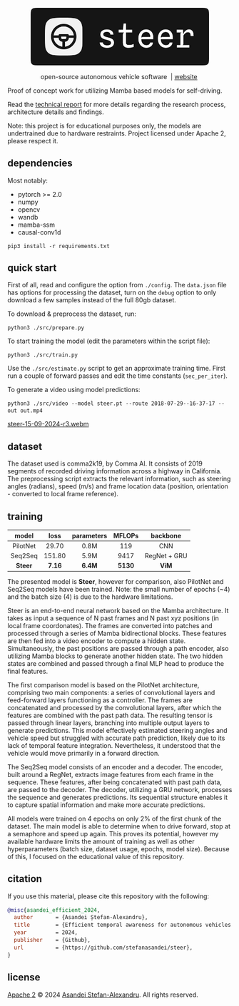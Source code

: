 
<p align="center">
  <img src="./assets/logo.png" width="400"/>
</p>

<p align="center">
    open-source autonomous vehicle software&nbsp | <a href="https://steer.asandei.com"> website</a>&nbsp
<br>

Proof of concept work for utilizing Mamba based models for self-driving. 

Read the [technical report](./notebooks/report.pdf) for more details regarding the research process, architecture details and findings.

Note: this project is for educational purposes only, the models are undertrained due to hardware restraints. Project licensed under Apache 2, please respect it.

## dependencies

Most notably:
- pytorch >= 2.0
- numpy
- opencv
- wandb
- mamba-ssm
- causal-conv1d

```
pip3 install -r requirements.txt
```

## quick start

First of all, read and configure the option from `./config`. The `data.json` file has options for processing the dataset, turn on the `debug` option to only download a few samples instead of the full 80gb dataset.

To download & preprocess the dataset, run:

```
python3 ./src/prepare.py
```

To start training the model (edit the parameters within the script file):

```
python3 ./src/train.py
```

Use the `./src/estimate.py` script to get an approximate training time. First run a couple of forward passes and edit the time constants (`sec_per_iter`). 

To generate a video using model predictions:

```
python3 ./src/video --model steer.pt --route 2018-07-29--16-37-17 --out out.mp4
```

[steer-15-09-2024-r3.webm](https://github.com/user-attachments/assets/f9702535-d440-406e-81ac-6f1424419517)

## dataset

The dataset used is comma2k19, by Comma AI. It consists of 2019 segments of recorded driving information across a highway in California. The preprocessing script extracts the relevant information, such as steering angles (radians), speed (m/s) and frame location data (position, orientation - converted to local frame reference).

<!-- ![debug picture](./assets/debug0.png) -->

<!-- Debug information projected into a sample frame from the dataset. -->

## training

**model** | **loss** | **parameters** | **MFLOPs** | **backbone**
:--------:|:--------:|:--------------:|:----------:|:-----------:
 PilotNet |  29.70   |      0.8M      |    119     |     CNN
 Seq2Seq  |  151.80  |      5.9M      |    9417    | RegNet + GRU
**Steer** | **7.16** |    **6.4M**    |  **5130**  |   **ViM**

The presented model is **Steer**, however for comparison, also PilotNet and Seq2Seq models have been trained. Note: the small number of epochs (~4) and the batch size (4) is due to the hardware limitations.

Steer is an end-to-end neural network based on the Mamba architecture. It takes as input a sequence of N past frames and N past xyz positions (in local frame coordonates). The frames are converted into patches and processed through a series of Mamba bidirectional blocks. These features are then fed into a video encoder to compute a hidden state. Simultaneously, the past positions are passed through a path encoder, also utilizing Mamba blocks to generate another hidden state. The two hidden states are combined and passed through a final MLP head to produce the final features.

The first comparison model is based on the PilotNet architecture, comprising two main components: a series of convolutional layers and feed-forward layers functioning as a controller. The frames are concatenated and processed by the convolutional layers, after which the features are combined with the past path data. The resulting tensor is passed through linear layers, branching into multiple output layers to generate predictions. This model effectively estimated steering angles and vehicle speed but struggled with accurate path prediction, likely due to its lack of temporal feature integration. Nevertheless, it understood that the vehicle would move primarily in a forward direction.

The Seq2Seq model consists of an encoder and a decoder. The encoder, built around a RegNet, extracts image features from each frame in the sequence. These features, after being concatenated with past path data, are passed to the decoder. The decoder, utilizing a GRU network, processes the sequence and generates predictions. Its sequential structure enables it to capture spatial information and make more accurate predictions.

All models were trained on 4 epochs on only 2% of the first chunk of the dataset. The main model is able to determine when to drive forward, stop at a semaphore and speed up again. This proves its potential, however my available hardware limits the amount of training as well as other hyperparameters (batch size, dataset usage, epochs, model size). Because of this, I focused on the educational value of this repository. 

## citation

If you use this material, please cite this repository with the following:

```bibtex
@misc{asandei_efficient_2024,
  author       = {Asandei Ștefan-Alexandru},
  title        = {Efficient temporal awareness for autonomous vehicles using State Space Models},
  year         = 2024,
  publisher    = {Github},
  url          = {https://github.com/stefanasandei/steer},
}
```

## license

[Apache 2](LICENSE) © 2024 [Asandei Stefan-Alexandru](https://asandei.com). All rights reserved.
